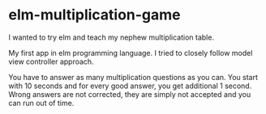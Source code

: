 # elm-multiplication-game
I wanted to try elm and teach my nephew multiplication table.

My first app in elm programming language.
I tried to closely follow model view controller approach.

You have to answer as many multiplication questions as you can.
You start with 10 seconds and for every good answer,
you get additional 1 second.
Wrong answers are not corrected,
they are simply not accepted and you can run out of time.
